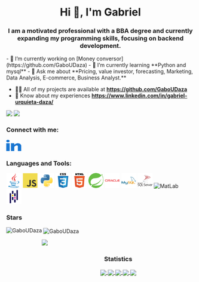 <h1 align="center">Hi 👋, I'm Gabriel </h1>
<h3 align="center">I am a motivated professional with a BBA degree and currently expanding my programming skills, focusing on backend development.</h3>
- 🔭 I’m currently working on [Money conversor](https://github.com/GaboUDaza)
- 🌱 I’m currently learning **Python and mysql**
- 💬 Ask me about **Pricing, value investor, forecasting, Marketing, Data Analysis, E-commerce, Business Analyst.**

- 👨‍💻 All of my projects are available at **https://github.com/GaboUDaza**
- 📄 Know about my experiences **https://www.linkedin.com/in/gabriel-urquieta-daza/**

<div> <a href="https://www.linkedin.com/in/gabriel-urquieta-daza/" target="_blank"><img src="https://img.shields.io/badge/LinkedIn-0077B5?style=for-the-badge&logo=linkedin&logoColor=white" target="_blank"></a>
<a href="https://github.com/GaboUDaza" target="_blank"><img src="https://img.shields.io/badge/GitHub-100000?style=for-the-badge&logo=github&logoColor=white" target="_blank"></a>
</div><h3 align="left">Connect with me:</h3>
<p align="left">
<a href="https://linkedin.com/in/gabriel-urquieta-daza/" target="blank"><img align="center" src="https://raw.githubusercontent.com/teamedwardforever/Readme-Generator/71f25dd8b98329b168142a6b782a107b75eab178/svg/Social/linked-in-alt.svg" alt="gabriel-urquieta-daza/" height="30" width="40" /></a></p>

<h3 align="left">Languages and Tools:</h3>
<p align="left">
<img src="https://raw.githubusercontent.com/teamedwardforever/Readme-Generator/71f25dd8b98329b168142a6b782a107b75eab178/svg/Skills/Languages/java-original.svg" alt="Java" width="40" height="40"/>
<img src="https://raw.githubusercontent.com/teamedwardforever/Readme-Generator/71f25dd8b98329b168142a6b782a107b75eab178/svg/Skills/Languages/javascript-original.svg" alt="Javascript" width="40" height="40"/>
<img src="https://raw.githubusercontent.com/teamedwardforever/Readme-Generator/71f25dd8b98329b168142a6b782a107b75eab178/svg/Skills/Languages/python-original.svg" alt="Python" width="40" height="40"/>
<img src="https://raw.githubusercontent.com/teamedwardforever/Readme-Generator/71f25dd8b98329b168142a6b782a107b75eab178/svg/Skills/Frontend/css3-original-wordmark.svg" alt="Css" width="40" height="40"/>
<img src="https://raw.githubusercontent.com/teamedwardforever/Readme-Generator/71f25dd8b98329b168142a6b782a107b75eab178/svg/Skills/Frontend/html5-original-wordmark.svg" alt="HTML" width="40" height="40"/>
<img src="https://raw.githubusercontent.com/teamedwardforever/Readme-Generator/71f25dd8b98329b168142a6b782a107b75eab178/svg/Skills/Backend/springio-icon.svg" alt="Spring" width="40" height="40"/>
<img src="https://raw.githubusercontent.com/teamedwardforever/Readme-Generator/71f25dd8b98329b168142a6b782a107b75eab178/svg/Skills/Database/oracle-original.svg" alt="Oracle" width="40" height="40"/>
<img src="https://raw.githubusercontent.com/teamedwardforever/Readme-Generator/71f25dd8b98329b168142a6b782a107b75eab178/svg/Skills/Database/mysql-original-wordmark.svg" alt="Mysql" width="40" height="40"/>
<img src="https://raw.githubusercontent.com/teamedwardforever/Readme-Generator/71f25dd8b98329b168142a6b782a107b75eab178/svg/Skills/Database/microsoft-sql-server-logo.svg" alt="Microsoft Sql Server" width="40" height="40"/>
<img src="https://dl.dropboxusercontent.com/s/6e7hk06wzjp3j52/Matlab_Logo.png" alt="MatLab" width="40" height="40"/>
<img src="https://raw.githubusercontent.com/teamedwardforever/Readme-Generator/71f25dd8b98329b168142a6b782a107b75eab178/svg/Skills/ML/pandas-original.svg" alt="Pandas" width="40" height="40"/>
</p>

<h3 align="left">Stars</h3>
<img align="left" height="180em" src="https://github-readme-stats.vercel.app/api/top-langs/?username=GaboUDaza&layout=compact&theme=" alt=GaboUDaza />

<p>&nbsp;<img align="center" height="180em" src="https://github-readme-stats.vercel.app/api?username=GaboUDaza&show_icons=true&locale=en&theme=" alt="GaboUDaza" /></p>

<img src="https://user-images.githubusercontent.com/73097560/115834477-dbab4500-a447-11eb-908a-139a6edaec5c.gif"><h3 align="center">Statistics</h3>
<div align="center">
<a href="https://github.com/GaboUDaza">
<img align="center" src="http://github-profile-summary-cards.vercel.app/api/cards/stats?username=GaboUDaza&theme=2077" height="180em" />
<img align="center" src="http://github-profile-summary-cards.vercel.app/api/cards/most-commit-language?username=GaboUDaza&theme=2077" height="180em" />
<img align="center" src="http://github-profile-summary-cards.vercel.app/api/cards/repos-per-language?username=GaboUDaza&theme=2077" height="180em" />
<img align="center" src="http://github-profile-summary-cards.vercel.app/api/cards/productive-time?username=GaboUDaza&theme=2077" height="180em" />
<img align="center" src="http://github-profile-summary-cards.vercel.app/api/cards/profile-details?username=GaboUDaza&theme=2077" height="180em" />
</div>
